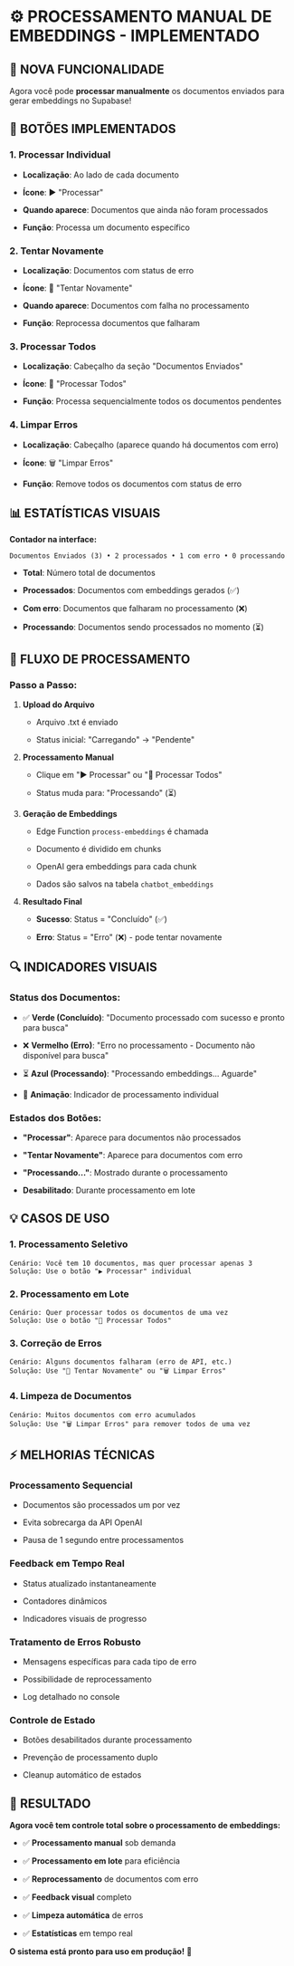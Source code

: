 # ⚙️ **PROCESSAMENTO MANUAL DE EMBEDDINGS - IMPLEMENTADO**


## 🚀 **NOVA FUNCIONALIDADE**


Agora você pode **processar manualmente** os documentos enviados para gerar embeddings no Supabase!


## 🔧 **BOTÕES IMPLEMENTADOS**


### **1. Processar Individual**


- **Localização**: Ao lado de cada documento

- **Ícone**: ▶️ "Processar"

- **Quando aparece**: Documentos que ainda não foram processados

- **Função**: Processa um documento específico


### **2. Tentar Novamente**


- **Localização**: Documentos com status de erro

- **Ícone**: 🔄 "Tentar Novamente"  

- **Quando aparece**: Documentos com falha no processamento

- **Função**: Reprocessa documentos que falharam


### **3. Processar Todos**


- **Localização**: Cabeçalho da seção "Documentos Enviados"

- **Ícone**: 🔄 "Processar Todos"

- **Função**: Processa sequencialmente todos os documentos pendentes


### **4. Limpar Erros**


- **Localização**: Cabeçalho (aparece quando há documentos com erro)

- **Ícone**: 🗑️ "Limpar Erros"

- **Função**: Remove todos os documentos com status de erro


## 📊 **ESTATÍSTICAS VISUAIS**

**Contador na interface:**


```
Documentos Enviados (3) • 2 processados • 1 com erro • 0 processando

```


- **Total**: Número total de documentos

- **Processados**: Documentos com embeddings gerados (✅)

- **Com erro**: Documentos que falharam no processamento (❌)

- **Processando**: Documentos sendo processados no momento (⏳)


## 🎯 **FLUXO DE PROCESSAMENTO**


### **Passo a Passo:**


1. **Upload do Arquivo**

   - Arquivo .txt é enviado

   - Status inicial: "Carregando" → "Pendente"


2. **Processamento Manual** 

   - Clique em "▶️ Processar" ou "🔄 Processar Todos"

   - Status muda para: "Processando" (⏳)


3. **Geração de Embeddings**

   - Edge Function `process-embeddings` é chamada

   - Documento é dividido em chunks

   - OpenAI gera embeddings para cada chunk

   - Dados são salvos na tabela `chatbot_embeddings`


4. **Resultado Final**

   - **Sucesso**: Status = "Concluído" (✅)

   - **Erro**: Status = "Erro" (❌) - pode tentar novamente


## 🔍 **INDICADORES VISUAIS**


### **Status dos Documentos:**


- ✅ **Verde (Concluído)**: "Documento processado com sucesso e pronto para busca"

- ❌ **Vermelho (Erro)**: "Erro no processamento - Documento não disponível para busca"  

- ⏳ **Azul (Processando)**: "Processando embeddings... Aguarde"

- 🔄 **Animação**: Indicador de processamento individual


### **Estados dos Botões:**


- **"Processar"**: Aparece para documentos não processados

- **"Tentar Novamente"**: Aparece para documentos com erro

- **"Processando..."**: Mostrado durante o processamento

- **Desabilitado**: Durante processamento em lote


## 💡 **CASOS DE USO**


### **1. Processamento Seletivo**


```
Cenário: Você tem 10 documentos, mas quer processar apenas 3
Solução: Use o botão "▶️ Processar" individual

```


### **2. Processamento em Lote**


```
Cenário: Quer processar todos os documentos de uma vez
Solução: Use o botão "🔄 Processar Todos"

```


### **3. Correção de Erros**


```
Cenário: Alguns documentos falharam (erro de API, etc.)
Solução: Use "🔄 Tentar Novamente" ou "🗑️ Limpar Erros"

```


### **4. Limpeza de Documentos**


```
Cenário: Muitos documentos com erro acumulados
Solução: Use "🗑️ Limpar Erros" para remover todos de uma vez

```


## ⚡ **MELHORIAS TÉCNICAS**


### **Processamento Sequencial**


- Documentos são processados um por vez

- Evita sobrecarga da API OpenAI

- Pausa de 1 segundo entre processamentos


### **Feedback em Tempo Real**


- Status atualizado instantaneamente

- Contadores dinâmicos

- Indicadores visuais de progresso


### **Tratamento de Erros Robusto**


- Mensagens específicas para cada tipo de erro

- Possibilidade de reprocessamento

- Log detalhado no console


### **Controle de Estado**


- Botões desabilitados durante processamento

- Prevenção de processamento duplo

- Cleanup automático de estados


## 🎉 **RESULTADO**

**Agora você tem controle total sobre o processamento de embeddings:**


- ✅ **Processamento manual** sob demanda

- ✅ **Processamento em lote** para eficiência  

- ✅ **Reprocessamento** de documentos com erro

- ✅ **Feedback visual** completo

- ✅ **Limpeza automática** de erros

- ✅ **Estatísticas** em tempo real

**O sistema está pronto para uso em produção!** 🚀
